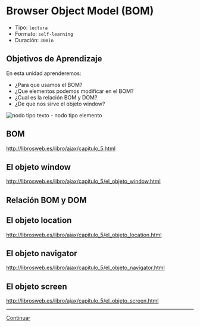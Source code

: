 # Browser Object Model (BOM)
- Tipo: `lectura`
- Formato: `self-learning`
- Duración: `30min`

## Objetivos de Aprendizaje

En esta unidad aprenderemos:
* ¿Para que usamos el BOM?
* ¿Que elementos podemos modificar en el BOM?
* ¿Cual es la relación BOM y DOM?
* ¿De que nos sirve el objeto window?

![nodo tipo texto - nodo tipo elemento](http://librosweb.es/img/ajax/f0501.gif)

## BOM
http://librosweb.es/libro/ajax/capitulo_5.html

## El objeto window
http://librosweb.es/libro/ajax/capitulo_5/el_objeto_window.html

## Relación BOM y DOM

## El objeto location
http://librosweb.es/libro/ajax/capitulo_5/el_objeto_location.html

## El objeto navigator
http://librosweb.es/libro/ajax/capitulo_5/el_objeto_navigator.html

## El objeto screen
http://librosweb.es/libro/ajax/capitulo_5/el_objeto_screen.html

***

[Continuar]( )
